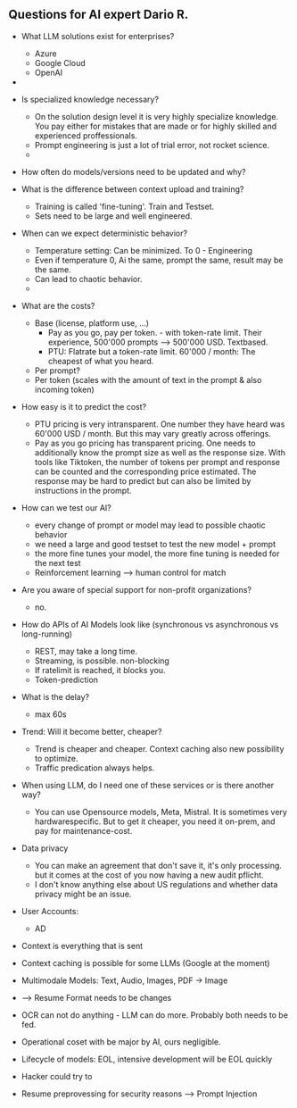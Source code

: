 Questions for AI expert Dario R.
---

- What LLM solutions exist for enterprises?
  - Azure 
  - Google Cloud
  - OpenAI
- 
- Is specialized knowledge necessary?
  - On the solution design level it is very highly specialize knowledge. You pay either for mistakes
  that are made or for highly skilled and experienced proffessionals.
  - Prompt engineering is just a lot of trial error, not rocket science.
  - 
  
- How often do models/versions need to be updated and why?
- What is the difference between context upload and training?
  - Training is called 'fine-tuning'. Train and Testset. 
  - Sets need to be large and well engineered.
- When can we expect deterministic behavior?
  - Temperature setting: Can be minimized. To 0 - Engineering 
  - Even if temperature 0, Ai the same, prompt the same, result may be the same.
  - Can lead to chaotic behavior.
  - 
- What are the costs? 
  - Base (license, platform use, ...)
    - Pay as you go, pay per token.  - with token-rate limit. Their experience, 
    500'000 prompts --> 500'000 USD. Textbased.
    - PTU: Flatrate but a token-rate limit. 60'000 / month: The cheapest of what you heard.
  - Per prompt? 
  - Per token (scales with the amount of text in the prompt & also incoming token)
- How easy is it to predict the cost?
  - PTU pricing is very intransparent. One number they have heard was 60'000 USD / month. But this may
  vary greatly across offerings.
  - Pay as you go pricing has transparent pricing. One needs to additionally know the prompt size as well as the 
  response size. With tools like Tiktoken, the number of tokens per prompt and response can be counted and the 
  corresponding price estimated.
  The response may be hard to predict but can also be limited by instructions in the prompt.
- How can we test our AI?
  - every change of prompt or model may lead to possible chaotic behavior
  - we need a large and good testset to test the new model + prompt
  - the more fine tunes your model, the more fine tuning is needed for the next test
  - Reinforcement learning --> human control for match
- Are you aware of special support for non-profit organizations?
  - no.
- How do APIs of AI Models look like (synchronous vs asynchronous vs long-running)
  - REST, may take a long time.
  - Streaming, is possible. non-blocking
  - If ratelimit is reached, it blocks you.
  - Token-prediction
- What is the delay?
  - max 60s
- Trend: Will it become better, cheaper?
  - Trend is cheaper and cheaper. Context caching also new possibility to optimize.
  - Traffic predication always helps. 
- When using LLM, do I need one of these services or is there another way?
  - You can use Opensource models, Meta, Mistral. It is sometimes very hardwarespecific.
  But to get it cheaper, you need it on-prem, and pay for maintenance-cost.
- Data privacy
  - You can make an agreement that don't save it, it's only processing. but it comes at the cost of
  you now having a new audit pflicht.
  - I don't know anything else about US regulations and whether data privacy might be an issue.
- User Accounts:
  - AD 

- Context is everything that is sent
- Context caching is possible for some LLMs (Google at the moment)
- Multimodale Models: Text, Audio, Images, PDF -> Image
- --> Resume Format needs to be changes
- OCR can not do anything - LLM can do more. Probably both needs to be fed.



- Operational coset with be major by AI, ours negligible.

- Lifecycle of models: EOL, intensive development will be EOL quickly
- Hacker could try to 
- Resume preprovessing for security reasons --> Prompt Injection
